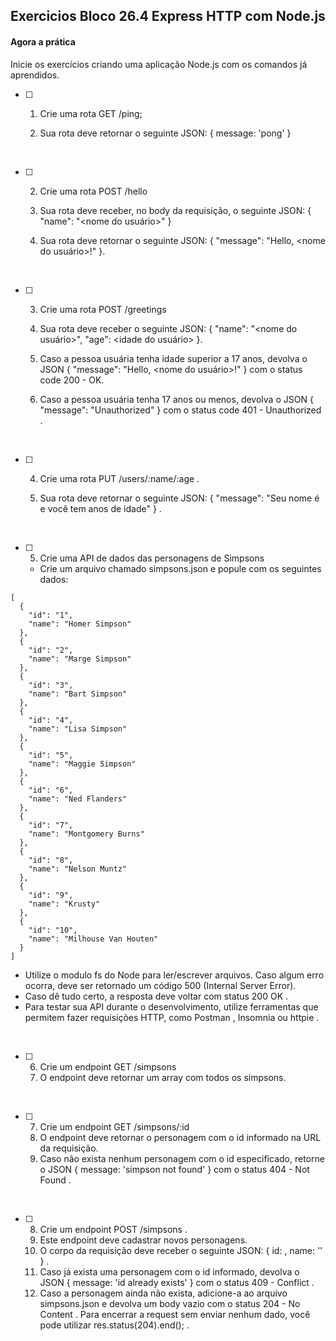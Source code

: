 ## **Exercicios Bloco 26.4 Express HTTP com Node.js**

#### Agora a prática

Inicie os exercícios criando uma aplicação Node.js com os comandos já aprendidos.

- [ ] 1. Crie uma rota GET /ping;

  1. Sua rota deve retornar o seguinte JSON: { message: 'pong' }

 <br>

- [ ] 2. Crie uma rota POST /hello

  1. Sua rota deve receber, no body da requisição, o seguinte JSON: { "name": "<nome do usuário>" }
  1. Sua rota deve retornar o seguinte JSON: { "message": "Hello, <nome do usuário>!" }.

 <br>

- [ ] 3. Crie uma rota POST /greetings

  1. Sua rota deve receber o seguinte JSON: { "name": "<nome do usuário>", "age": <idade do usuário> }.

  1. Caso a pessoa usuária tenha idade superior a 17 anos, devolva o JSON { "message": "Hello, <nome do usuário>!" } com o status code 200 - OK.

  1. Caso a pessoa usuária tenha 17 anos ou menos, devolva o JSON { "message": "Unauthorized" } com o status code 401 - Unauthorized .

<br>

- [ ] 4. Crie uma rota PUT /users/:name/:age .

  1. Sua rota deve retornar o seguinte JSON: { "message": "Seu nome é <name> e você tem <age> anos de idade" } .

<br>

- [ ] 5. Crie uma API de dados das personagens de Simpsons
  - Crie um arquivo chamado simpsons.json e popule com os seguintes dados:

```
[
  {
    "id": "1",
    "name": "Homer Simpson"
  },
  {
    "id": "2",
    "name": "Marge Simpson"
  },
  {
    "id": "3",
    "name": "Bart Simpson"
  },
  {
    "id": "4",
    "name": "Lisa Simpson"
  },
  {
    "id": "5",
    "name": "Maggie Simpson"
  },
  {
    "id": "6",
    "name": "Ned Flanders"
  },
  {
    "id": "7",
    "name": "Montgomery Burns"
  },
  {
    "id": "8",
    "name": "Nelson Muntz"
  },
  {
    "id": "9",
    "name": "Krusty"
  },
  {
    "id": "10",
    "name": "Milhouse Van Houten"
  }
]

```

- Utilize o modulo fs do Node para ler/escrever arquivos.
  Caso algum erro ocorra, deve ser retornado um código 500 (Internal Server Error).
- Caso dê tudo certo, a resposta deve voltar com status 200 OK .
- Para testar sua API durante o desenvolvimento, utilize ferramentas que permitem fazer requisições HTTP, como Postman , Insomnia ou httpie .

<br>

- [ ] 6. Crie um endpoint GET /simpsons
  1. O endpoint deve retornar um array com todos os simpsons.

<br>

- [ ] 7. Crie um endpoint GET /simpsons/:id
  1. O endpoint deve retornar o personagem com o id informado na URL da requisição.
  1. Caso não exista nenhum personagem com o id especificado, retorne o JSON { message: 'simpson not found' } com o status 404 - Not Found .

<br>

- [ ] 8. Crie um endpoint POST /simpsons .
  1. Este endpoint deve cadastrar novos personagens.
  1. O corpo da requisição deve receber o seguinte JSON: { id: <id-da-personagem>, name: '<nome-da-personagem>' } .
  1. Caso já exista uma personagem com o id informado, devolva o JSON { message: 'id already exists' } com o status 409 - Conflict .
  1. Caso a personagem ainda não exista, adicione-a ao arquivo simpsons.json e devolva um body vazio com o status 204 - No Content . Para encerrar a request sem enviar nenhum dado, você pode utilizar res.status(204).end(); .
